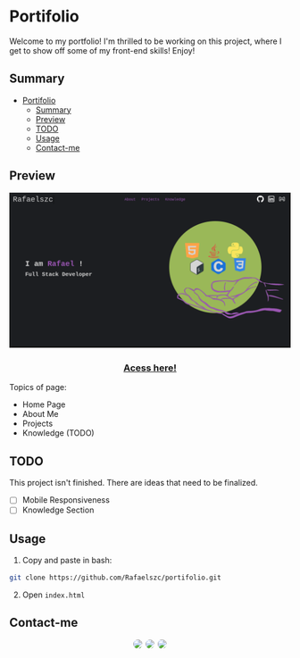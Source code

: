 # Portifolio

Welcome to my portfolio! I'm thrilled to be working on this project, where I get to show off some of my front-end skills! Enjoy!

## Summary
- [Portifolio](#portifolio)
  - [Summary](#summary)
  - [Preview](#preview)
  - [TODO](#todo)
  - [Usage](#usage)
  - [Contact-me](#contact-me)

## Preview

![home](assets/docs/home-prev.png)

<h3 align="center"><a href="">Acess here!</a></h3>

Topics of page:
+ Home Page
+ About Me
+ Projects
+ Knowledge (TODO)

## TODO
This project isn't finished. There are ideas that need to be finalized.

- [ ] Mobile Responsiveness
- [ ] Knowledge Section

## Usage
1. Copy and paste in bash:

```bash
git clone https://github.com/Rafaelszc/portifolio.git
```

2. Open `index.html`


## Contact-me

<div class="contact-images" align=center>
    <a href="https://github.com/Rafaelszc"><img src="https://img.shields.io/badge/GitHub-100000?style=for-the-badge&logo=github&logoColor=white%22" style="border-radius: 10px; height: 35px; padding-right: 2px;"></a>
    <a href="mailto:rafaelbjj84@gmail.com"><img src="https://img.shields.io/badge/GMAIL-100000?style=for-the-badge&logo=gmail&logoColor=red" style="border-radius: 10px; height: 35px"></a>
    <a href="https://www.linkedin.com/in/rafael-souza-5461762b8"><img src="https://img.shields.io/badge/LINKEDIN-100000?style=for-the-badge&logo=linkedin&logoColor=blue" style="border-radius: 10px; height: 35px; padding-left: 2px;"></a>
</div>